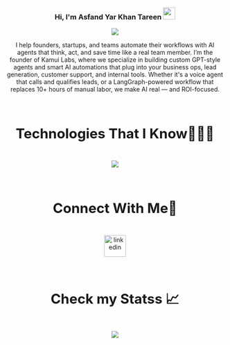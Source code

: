 <h3 align="center">
  Hi, I'm Asfand Yar Khan Tareen
  <img src="https://media.giphy.com/media/hvRJCLFzcasrR4ia7z/giphy.gif" width="28">
</h3>

<p align="center">
  <a href="https://github.com/DenverCoder1/readme-typing-svg"><img src="https://readme-typing-svg.herokuapp.com/?lines=Software%20Engineer;Full%20Stack%20AI%20Engineer;Always%20learning%20new%20things;Feel%20free%20to%20look%20around%20%F0%9F%91%80;Reach%20out%20if%20you%20need%20help!%20%F0%9F%92%AC&;ACfont=Fira%20Code&center=true&width=440&height=45"></a>
</p>

<p align="center">
  I help founders, startups, and teams automate their workflows with AI agents that think, act, and save time like a real team member. I’m the founder of Kamui Labs, where we specialize in building custom GPT-style agents and smart AI automations that plug into your business ops, lead generation, customer support, and internal tools. Whether it's a voice agent that calls and qualifies leads, or a LangGraph-powered workflow that replaces 10+ hours of manual labor, we make AI real — and ROI-focused.
</p>

<!--h1 without bottom border-->
<div id="user-content-toc">
  <h2 align="center">
    <summary><h2 style="display: inline-block">Technologies That I Know👨🏻‍💻</h2></summary>
  </h2>
</div>
<!--tech stack icons-->
<p align="center">
  <a href="https://skillicons.dev">
    <img src="https://skillicons.dev/icons?i=git,aws,cpp,css,docker,postgres,prisma,dynamodb,express,figma,firebase,redis,github,html,java,js,linux,md,materialui,nginx,mongodb,mysql,nextjs,nodejs,postman,py,react,redux,tailwind,ts,vscode,angular,apollo,django,fastapi,flask,php,sqlite,supabase,replit,ruby,kubernetes&perline=14" />
  </a>
</p>

<!-- Connect with me -->
<!--h2 without bottom border-->
<div id="user-content-toc">
  <h2 align="center">
    <summary><h2 style="display: inline-block">Connect With Me🤝</h2></summary>
  </h2>
</div>

<!--icons and links-->
<p align="center">
<a href="https://www.linkedin.com/in/asfand798/" target="blank"><img align="center" src="https://user-images.githubusercontent.com/88904952/234979284-68c11d7f-1acc-4f0c-ac78-044e1037d7b0.png" alt="linkedin" height="50" width="50" /></a>
  
</p>


<div align="center">
  <h2 align="center">
    <summary><h2 style="display: inline-block">Check my Statss 📈</h2></summary>
  </h2>

 ![](https://github-profile-summary-cards.vercel.app/api/cards/profile-details?username=Abdalrahman-Alhamod&theme=github_dark) </br> </br>
  
</div>


<!-- Proudly created with GPRM ( https://gprm.itsvg.in ) -->
